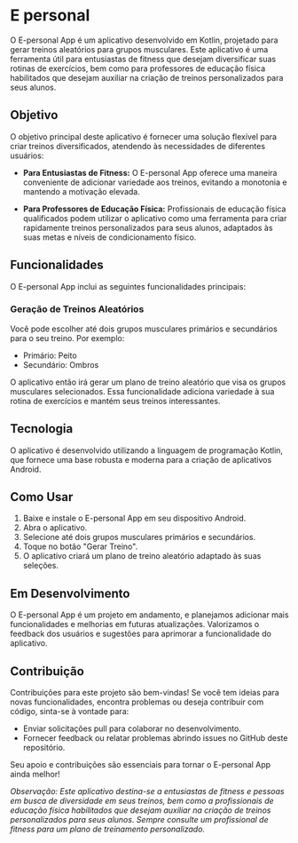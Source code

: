 # E personal
O E-personal App é um aplicativo desenvolvido em Kotlin, projetado para gerar treinos aleatórios para grupos musculares. Este aplicativo é uma ferramenta útil para entusiastas de fitness que desejam diversificar suas rotinas de exercícios, bem como para professores de educação física habilitados que desejam auxiliar na criação de treinos personalizados para seus alunos.

## Objetivo

O objetivo principal deste aplicativo é fornecer uma solução flexível para criar treinos diversificados, atendendo às necessidades de diferentes usuários:

- **Para Entusiastas de Fitness:** O E-personal App oferece uma maneira conveniente de adicionar variedade aos treinos, evitando a monotonia e mantendo a motivação elevada.

- **Para Professores de Educação Física:** Profissionais de educação física qualificados podem utilizar o aplicativo como uma ferramenta para criar rapidamente treinos personalizados para seus alunos, adaptados às suas metas e níveis de condicionamento físico.

## Funcionalidades

O E-personal App inclui as seguintes funcionalidades principais:

### Geração de Treinos Aleatórios
Você pode escolher até dois grupos musculares primários e secundários para o seu treino. Por exemplo:
- Primário: Peito
- Secundário: Ombros

O aplicativo então irá gerar um plano de treino aleatório que visa os grupos musculares selecionados. Essa funcionalidade adiciona variedade à sua rotina de exercícios e mantém seus treinos interessantes.

## Tecnologia

O aplicativo é desenvolvido utilizando a linguagem de programação Kotlin, que fornece uma base robusta e moderna para a criação de aplicativos Android.

## Como Usar

1. Baixe e instale o E-personal App em seu dispositivo Android.
2. Abra o aplicativo.
3. Selecione até dois grupos musculares primários e secundários.
4. Toque no botão "Gerar Treino".
5. O aplicativo criará um plano de treino aleatório adaptado às suas seleções.

## Em Desenvolvimento

O E-personal App é um projeto em andamento, e planejamos adicionar mais funcionalidades e melhorias em futuras atualizações. Valorizamos o feedback dos usuários e sugestões para aprimorar a funcionalidade do aplicativo.

## Contribuição

Contribuições para este projeto são bem-vindas! Se você tem ideias para novas funcionalidades, encontra problemas ou deseja contribuir com código, sinta-se à vontade para:

- Enviar solicitações pull para colaborar no desenvolvimento.
- Fornecer feedback ou relatar problemas abrindo issues no GitHub deste repositório.

Seu apoio e contribuições são essenciais para tornar o E-personal App ainda melhor!

*Observação: Este aplicativo destina-se a entusiastas de fitness e pessoas em busca de diversidade em seus treinos, bem como a profissionais de educação física habilitados que desejam auxiliar na criação de treinos personalizados para seus alunos. Sempre consulte um profissional de fitness para um plano de treinamento personalizado.*
